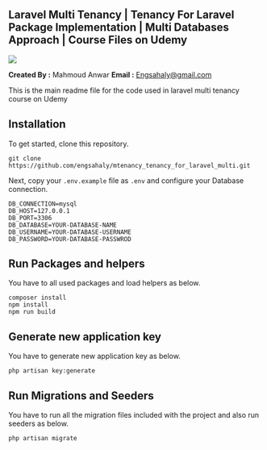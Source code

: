 ## Laravel Multi Tenancy | Tenancy For Laravel Package Implementation | Multi Databases Approach | Course Files on Udemy

<img src="https://img-b.udemycdn.com/course/750x422/5669532_824d.jpg"> 

**Created By :** Mahmoud Anwar
**Email :** Engsahaly@gmail.com

This is the main readme file for the code used in laravel multi tenancy course on Udemy

## Installation

To get started, clone this repository.

```
git clone https://github.com/engsahaly/mtenancy_tenancy_for_laravel_multi.git
```

Next, copy your `.env.example` file as `.env` and configure your Database connection.

```
DB_CONNECTION=mysql
DB_HOST=127.0.0.1
DB_PORT=3306
DB_DATABASE=YOUR-DATABASE-NAME
DB_USERNAME=YOUR-DATABASE-USERNAME
DB_PASSWORD=YOUR-DATABASE-PASSWROD
```

## Run Packages and helpers

You have to all used packages and load helpers as below.

```
composer install
npm install
npm run build
```

## Generate new application key

You have to generate new application key as below.

```
php artisan key:generate
```

## Run Migrations and Seeders

You have to run all the migration files included with the project and also run seeders as below.

```
php artisan migrate
```
